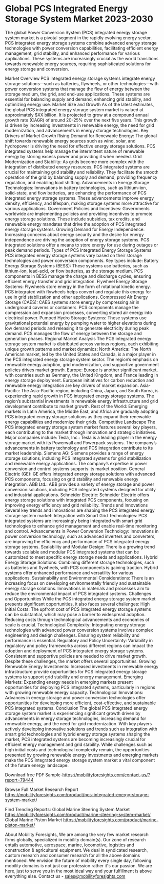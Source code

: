 # Global PCS Integrated Energy Storage System Market 2023-2030
The global Power Conversion System (PCS) integrated energy storage system market is a pivotal segment in the rapidly evolving energy sector. PCS integrated energy storage systems combine advanced energy storage technologies with power conversion capabilities, facilitating efficient energy management, grid stability, and enhanced performance for various applications. These systems are increasingly crucial as the world transitions towards renewable energy sources, requiring sophisticated solutions for energy storage and conversion.

Market Overview
PCS integrated energy storage systems integrate energy storage solutions—such as batteries, flywheels, or other technologies—with power conversion systems that manage the flow of energy between the storage medium, the grid, and end-use applications. These systems are essential for balancing supply and demand, enhancing grid stability, and optimizing energy use.
Market Size and Growth
As of the latest estimates, the global PCS integrated energy storage system market is valued at approximately $XX billion. It is projected to grow at a compound annual growth rate (CAGR) of around 20-25% over the next five years. This growth is driven by increasing investments in renewable energy, the need for grid modernization, and advancements in energy storage technologies.
Key Drivers of Market Growth
Rising Demand for Renewable Energy: The global shift towards renewable energy sources such as wind, solar, and hydropower is driving the need for effective energy storage solutions. PCS integrated systems help manage the intermittent nature of renewable energy by storing excess power and providing it when needed.
Grid Modernization and Stability: As grids become more complex with the integration of distributed energy resources, PCS integrated systems are crucial for maintaining grid stability and reliability. They facilitate the smooth operation of the grid by balancing supply and demand, providing frequency regulation, and enabling load shifting.
Advancements in Energy Storage Technologies: Innovations in battery technologies, such as lithium-ion, solid-state, and flow batteries, are enhancing the performance of PCS integrated energy storage systems. These advancements improve energy density, efficiency, and lifespan, making storage systems more attractive for various applications.
Government Policies and Incentives: Governments worldwide are implementing policies and providing incentives to promote energy storage solutions. These include subsidies, tax credits, and renewable energy mandates that drive the adoption of PCS integrated energy storage systems.
Growing Demand for Energy Independence: Increasing concerns about energy security and the desire for energy independence are driving the adoption of energy storage systems. PCS integrated solutions offer a means to store energy for use during outages or peak demand periods.
Types of PCS Integrated Energy Storage Systems
PCS integrated energy storage systems vary based on their storage technologies and power conversion components. Key types include:
Battery Energy Storage Systems (BESS): These systems use batteries, such as lithium-ion, lead-acid, or flow batteries, as the storage medium. PCS components in BESS manage the charge and discharge cycles, ensuring efficient energy transfer and grid integration.
Flywheel Energy Storage Systems: Flywheels store energy in the form of rotational kinetic energy. PCS integrated with flywheels helps convert and regulate this energy for use in grid stabilization and other applications.
Compressed Air Energy Storage (CAES): CAES systems store energy by compressing air in underground caverns or containers. PCS components manage the compression and expansion processes, converting stored air energy into electrical power.
Pumped Hydro Storage Systems: These systems use gravitational potential energy by pumping water to higher elevations during low demand periods and releasing it to generate electricity during peak demand. PCS manages the flow of energy between the storage and generation phases.
Regional Market Analysis
The PCS integrated energy storage system market is distributed across various regions, each exhibiting unique growth patterns and market dynamics:
North America: The North American market, led by the United States and Canada, is a major player in the PCS integrated energy storage system sector. The region’s emphasis on renewable energy adoption, grid modernization, and supportive government policies drives market growth.
Europe: Europe is another significant market, with countries such as Germany, the United Kingdom, and France leading in energy storage deployment. European initiatives for carbon reduction and renewable energy integration are key drivers of market expansion.
Asia-Pacific: The Asia-Pacific region, including China, Japan, and South Korea, is experiencing rapid growth in PCS integrated energy storage systems. The region’s substantial investments in renewable energy infrastructure and grid development contribute to market growth.
Rest of the World: Emerging markets in Latin America, the Middle East, and Africa are gradually adopting PCS integrated energy storage solutions as they expand their renewable energy capabilities and modernize their grids.
Competitive Landscape
The PCS integrated energy storage system market features several key players, each contributing to the market through innovation and strategic initiatives. Major companies include:
Tesla, Inc.: Tesla is a leading player in the energy storage market with its Powerwall and Powerpack systems. The company’s advancements in battery technology and PCS integration contribute to its market leadership.
Siemens AG: Siemens provides a range of energy storage solutions, including PCS integrated systems for grid stabilization and renewable energy applications. The company’s expertise in power conversion and control systems supports its market position.
General Electric (GE): GE offers integrated energy storage solutions with advanced PCS components, focusing on grid stability and renewable energy integration.
ABB Ltd.: ABB provides a variety of energy storage and power conversion solutions, including PCS integrated systems designed for utility and industrial applications.
Schneider Electric: Schneider Electric offers energy storage solutions with integrated PCS components, focusing on improving energy efficiency and grid reliability.
Trends and Innovations
Several key trends and innovations are shaping the PCS integrated energy storage system market:
Integration with Smart Grid Technologies: PCS integrated systems are increasingly being integrated with smart grid technologies to enhance grid management and enable real-time monitoring and control.
Advancements in Power Conversion Technology: Innovations in power conversion technology, such as advanced inverters and converters, are improving the efficiency and performance of PCS integrated energy storage systems.
Scalability and Modular Design: There is a growing trend towards scalable and modular PCS integrated systems that can be customized to meet specific energy storage needs and applications.
Hybrid Energy Storage Solutions: Combining different storage technologies, such as batteries and flywheels, with PCS components is gaining traction. Hybrid systems offer enhanced performance and versatility for various applications.
Sustainability and Environmental Considerations: There is an increasing focus on developing environmentally friendly and sustainable energy storage solutions. Innovations in materials and processes aim to reduce the environmental impact of PCS integrated systems.
Challenges and Opportunities
While the PCS integrated energy storage system market presents significant opportunities, it also faces several challenges:
High Initial Costs: The upfront cost of PCS integrated energy storage systems can be substantial, which may pose a barrier to widespread adoption. Reducing costs through technological advancements and economies of scale is crucial.
Technological Complexity: Integrating energy storage technologies with advanced power conversion systems involves complex engineering and design challenges. Ensuring system reliability and performance is essential.
Regulatory and Policy Uncertainty: Variability in regulatory and policy frameworks across different regions can impact the adoption and deployment of PCS integrated energy storage systems. Consistent and supportive policies are needed to drive market growth.
Despite these challenges, the market offers several opportunities:
Growing Renewable Energy Investments: Increased investments in renewable energy infrastructure provide opportunities for PCS integrated energy storage systems to support grid stability and energy management.
Emerging Markets: Expanding energy needs in emerging markets present opportunities for deploying PCS integrated systems, particularly in regions with growing renewable energy capacity.
Technological Innovations: Advances in energy storage and power conversion technologies offer opportunities for developing more efficient, cost-effective, and sustainable PCS integrated systems.
Conclusion
The global PCS integrated energy storage system market is experiencing significant growth driven by advancements in energy storage technologies, increasing demand for renewable energy, and the need for grid modernization. With key players actively developing innovative solutions and trends such as integration with smart grid technologies and hybrid energy storage systems shaping the market, PCS integrated systems are becoming increasingly crucial for efficient energy management and grid stability. While challenges such as high initial costs and technological complexity remain, the opportunities presented by growing renewable energy investments and emerging markets make the PCS integrated energy storage system market a vital component of the future energy landscape.

Download free PDF Sample-https://mobilityforesights.com/contact-us/?report=79444



Browse Full Market Research Report 
https://mobilityforesights.com/product/pcs-integrated-energy-storage-system-market/


Find Trending Reports:
Global Marine Steering System Market
https://mobilityforesights.com/product/marine-steering-system-market/
Global Marine Piston Market
https://mobilityforesights.com/product/marine-piston-market/





About Mobility Foresights,
We are among the very few market research firms globally, specialized in mobility domain(s). Our zone of research entails automotive, aerospace, marine, locomotive, logistics and construction & agricultural equipment. We deal in syndicated research, custom research and consumer research for all the above domains mentioned.
We envision the future of mobility every single day, following mobility domains is not just our profession rather it's our passion. We are here, just to serve you in the most ideal way and your fulfillment is above everything else. Contact us -  sales@mobilityforesights.com 

